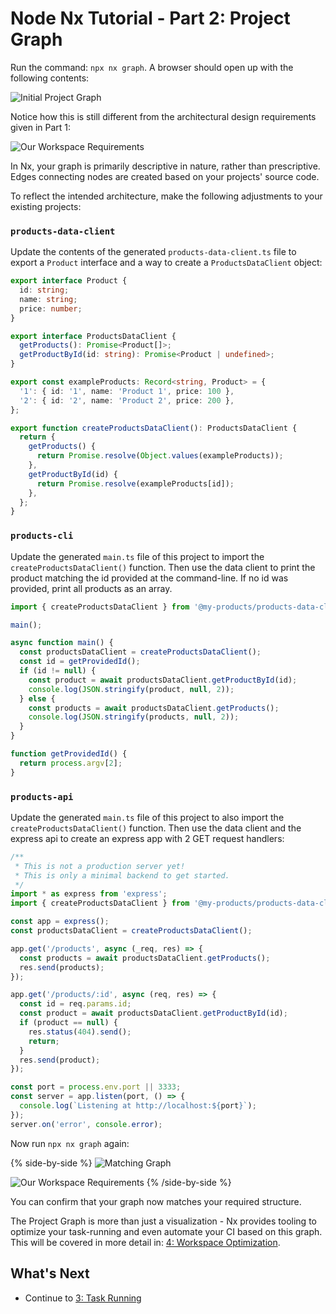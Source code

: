 # Node Nx Tutorial - Part 2: Project Graph

Run the command: `npx nx graph`. A browser should open up with the following contents:

![Initial Project Graph](/shared/node-tutorial/initial-project-graph.png)

Notice how this is still different from the architectural design requirements given in Part 1:

![Our Workspace Requirements](/shared/node-tutorial/requirements-diagram.png)

In Nx, your graph is primarily descriptive in nature, rather than prescriptive. Edges connecting nodes are created based on your projects' source code.

To reflect the intended architecture, make the following adjustments to your existing projects:

### `products-data-client`

Update the contents of the generated `products-data-client.ts` file to export a `Product` interface and a way to create a `ProductsDataClient` object:

```typescript {% fileName="libs/products-data-client/src/lib/products-data-client.ts" %}
export interface Product {
  id: string;
  name: string;
  price: number;
}

export interface ProductsDataClient {
  getProducts(): Promise<Product[]>;
  getProductById(id: string): Promise<Product | undefined>;
}

export const exampleProducts: Record<string, Product> = {
  '1': { id: '1', name: 'Product 1', price: 100 },
  '2': { id: '2', name: 'Product 2', price: 200 },
};

export function createProductsDataClient(): ProductsDataClient {
  return {
    getProducts() {
      return Promise.resolve(Object.values(exampleProducts));
    },
    getProductById(id) {
      return Promise.resolve(exampleProducts[id]);
    },
  };
}
```

### `products-cli`

Update the generated `main.ts` file of this project to import the `createProductsDataClient()` function. Then use the data client to print the product matching the id provided at the command-line. If no id was provided, print all products as an array.

```typescript {% fileName="apps/products-cli/src/main.ts" %}
import { createProductsDataClient } from '@my-products/products-data-client';

main();

async function main() {
  const productsDataClient = createProductsDataClient();
  const id = getProvidedId();
  if (id != null) {
    const product = await productsDataClient.getProductById(id);
    console.log(JSON.stringify(product, null, 2));
  } else {
    const products = await productsDataClient.getProducts();
    console.log(JSON.stringify(products, null, 2));
  }
}

function getProvidedId() {
  return process.argv[2];
}
```

### `products-api`

Update the generated `main.ts` file of this project to also import the `createProductsDataClient()` function. Then use the data client and the express api to create an express app with 2 GET request handlers:

```javascript {% fileName="apps/products-api/src/main.ts" %}
/**
 * This is not a production server yet!
 * This is only a minimal backend to get started.
 */
import * as express from 'express';
import { createProductsDataClient } from '@my-products/products-data-client';

const app = express();
const productsDataClient = createProductsDataClient();

app.get('/products', async (_req, res) => {
  const products = await productsDataClient.getProducts();
  res.send(products);
});

app.get('/products/:id', async (req, res) => {
  const id = req.params.id;
  const product = await productsDataClient.getProductById(id);
  if (product == null) {
    res.status(404).send();
    return;
  }
  res.send(product);
});

const port = process.env.port || 3333;
const server = app.listen(port, () => {
  console.log(`Listening at http://localhost:${port}`);
});
server.on('error', console.error);
```

Now run `npx nx graph` again:

{% side-by-side %}
![Matching Graph](/shared/node-tutorial/matching-graph.png)

![Our Workspace Requirements](/shared/node-tutorial/requirements-diagram.png)
{% /side-by-side %}

You can confirm that your graph now matches your required structure.

The Project Graph is more than just a visualization - Nx provides tooling to optimize your task-running and even automate your CI based on this graph. This will be covered in more detail in: [4: Workspace Optimization](/node-tutorial/4-workspace-optimization).

## What's Next

- Continue to [3: Task Running](/node-tutorial/3-task-running)

